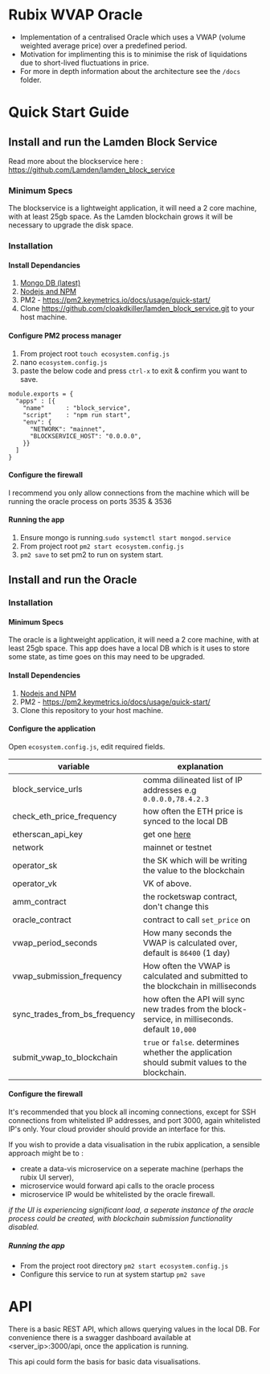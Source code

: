 # Rubix WVAP Oracle
* Implementation of a centralised Oracle which uses a VWAP (volume weighted average price) over a predefined period.
* Motivation for implimenting this is to minimise the risk of liquidations due to short-lived fluctuations in price.
* For more in depth information about the architecture see the `/docs` folder.

# Quick Start Guide

## Install and run the Lamden Block Service

Read more about the blockservice here : https://github.com/Lamden/lamden_block_service

### Minimum Specs
The blockservice is a lightweight application, it will need a 2 core machine, with at least 25gb space. As the Lamden blockchain grows it will be necessary to upgrade the disk space.

### Installation

#### Install Dependancies
1. [Mongo DB (latest)](https://docs.mongodb.com/manual/installation/)
2. [Nodejs and NPM](https://nodejs.org/en/)
3. PM2 - https://pm2.keymetrics.io/docs/usage/quick-start/
4. Clone https://github.com/cloakdkiller/lamden_block_service.git to your host machine.

#### Configure PM2 process manager
1. From project root `touch ecosystem.config.js`
2. nano `ecosystem.config.js`
3. paste the below code and press `ctrl-x` to exit & confirm you want to save.
```
module.exports = {
  "apps" : [{
    "name"      : "block_service",
    "script"    : "npm run start",
    "env": {
      "NETWORK": "mainnet",
      "BLOCKSERVICE_HOST": "0.0.0.0",
    }}
  ]
}
```

#### Configure the firewall
I recommend you only allow connections from the machine which will be running the oracle process on ports 3535 & 3536


#### Running the app
1.  Ensure mongo is running.`sudo systemctl start mongod.service`
2.  From project root `pm2 start ecosystem.config.js`
3.  `pm2 save` to set pm2 to run on system start.


## Install and run the Oracle

### Installation

#### Minimum Specs
The oracle is a lightweight application, it will need a 2 core machine, with at least 25gb space. This app does have a local DB which is it uses to store some state, as time goes on this may need to be upgraded.

#### Install Dependencies
1. [Nodejs and NPM](https://nodejs.org/en/)
3. PM2 - https://pm2.keymetrics.io/docs/usage/quick-start/
3. Clone this repository to your host machine.

#### Configure the application
Open `ecosystem.config.js`, edit required fields.

| variable                      | explanation                                                                                      |
| ----------------------------- | ------------------------------------------------------------------------------------------------ |
| block_service_urls            | comma dilineated list of IP addresses e.g `0.0.0.0,78.4.2.3`                                     |
| check_eth_price_frequency     | how often the ETH price is synced to the local DB                                                |
| etherscan_api_key             | get one [here](https://info.etherscan.com/api-keys/)                                             |
| network                       | mainnet or testnet                                                                               |
| operator_sk                   | the SK which will be writing the value to the blockchain                                         |
| operator_vk                   | VK of above.                                                                                     |
| amm_contract                  | the rocketswap contract, don't change this                                                       |
| oracle_contract               | contract to call `set_price` on                                                                  |
| vwap_period_seconds           | How many seconds the VWAP is calculated over, default is `86400` (1 day)                         |
| vwap_submission_frequency     | How often the VWAP is calculated and submitted to the blockchain in milliseconds                 |
| sync_trades_from_bs_frequency | how often the API will sync new trades from the block-service, in milliseconds. default `10,000` |
| submit_vwap_to_blockchain     | `true` or `false`. determines whether the application should submit values to the blockchain.    |

#### Configure the firewall
It's recommended that you block all incoming connections, except for SSH connections from whitelisted IP addresses, and port 3000, again whitelisted IP's only. Your cloud provider should provide an interface for this.

If you wish to provide a data visualisation in the rubix application, a sensible approach might be to :
- create a data-vis microservice on a seperate machine (perhaps the rubix UI server), 
- microservice would forward api calls to the oracle process
- microservice IP would be whitelisted by the oracle firewall.

*if the UI is experiencing significant load, a seperate instance of the oracle process could be created, with blockchain submission functionality disabled.*

##### Running the app
- From the project root directory `pm2 start ecosystem.config.js`
- Configure this service to run at system startup `pm2 save`

# API
There is a basic REST API, which allows querying values in the local DB.
For convenience there is a swagger dashboard available at <server_ip>:3000/api, once the application is running.

This api could form the basis for basic data visualisations.

